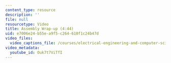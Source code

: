 ```yaml
---
content_type: resource
description: ''
file: null
resourcetype: Video
title: Assembly Wrap-up (4:44)
uid: e7006e24-b55e-a9f5-c264-610f1c24b47d
video_files:
  video_captions_file: /courses/electrical-engineering-and-computer-science/6-004-computation-structures-spring-2017/c10/c10s2/c10s2v4/assembly-wrap-up-4-44-/Ouk7t7ViTfI.vtt
video_metadata:
  youtube_id: Ouk7t7ViTfI
---
```


